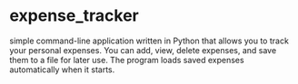 # expense_tracker
simple command-line application written in Python that allows you to track your personal expenses. You can add, view, delete expenses, and save them to a file for later use. The program loads saved expenses automatically when it starts.
